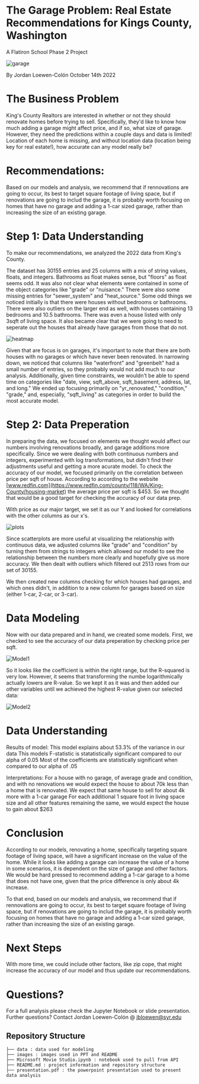 # The Garage Problem: Real Estate Recommendations for Kings County, Washington
A Flatiron School Phase 2 Project

![garage](http://nccarpentry.com/uploads/3/4/1/7/34171415/1441711_orig.jpg)
    
By Jordan Loewen-Colón October 14th 2022

# The Business Problem

King's County Realtors are interested in whether or not they should renovate homes before trying to sell. Specifically, they'd like to know how much adding a garage might affect price, and if so, what size of garage. However, they need the predictions within a couple days and data is limited! Location of each home is missing, and without location data (location being key for real estate!), how accurate can any model really be?

# Recommendations:

Based on our models and analysis, we recommend that if rennovations are going to occur, its best to target square footage of living space, but if renovations are going to includ the garage, it is probably worth focusing on homes that have no garage and adding a 1-car sized garage, rather than increasing the size of an existing garage.

# Step 1: Data Understanding

To make our recommendations, we analyzed the 2022 data from King's County.

The dataset has 30155 entries and 25 columns with a mix of string values, floats, and integers. Bathrooms as float makes sense, but "floors" as float seems odd. It was also not clear what elements were contained in some of the object categories like "grade" or "nuisance." There were also some missing entries for "sewer_system" and "heat_source." Some odd things we noticed initially is that there were houses without bedrooms or bathrooms. There were also outliers on the larger end as well, with houses containing 13 bedrooms and 10.5 bathrooms. There was even a house listed with only 3sqft of living space. It also became clear that we were going to need to seperate out the houses that already have garages from those that do not.

![heatmap](https://github.com/jbloewencolon/Phase-2-Project---The-Garage-Problem/blob/main/Images/heatmap.JPG)

Given that are focus is on garages, it's important to note that there are both houses with no garages or which have never been renovated. In narrowing down, we noticed that columns like "waterfront" and "greenbelt" had a small number of entries, so they probably would not add much to our analysis. Additionally, given time constraints, we wouldn't be able to spend time on categories like "date, view, sqft_above, sqft_basement, address, lat, and long." We ended up focusing primarily on "yr_renovated," "condition," "grade," and, especially, "sqft_living" as categories in order to build the most accurate model.

# Step 2: Data Preperation

In preparing the data, we focused on elements we thought would affect our numbers involving renovations broadly, and garage additions more specifically. Since we were dealing with both continuous numbers and integers, experimented with log transformations, but didn't find their adjustments useful and getting a more acurate model. To check the accuracy of our model, we focused primarily on the correlation between price per sqft of house. According to according to the website [www.redfin.com](https://www.redfin.com/county/118/WA/King-County/housing-market) the average price per sqft is $453. So we thought that would be a good target for checking the accuracy of our data prep.

With price as our major target, we set it as our Y and looked for correlations with the other columns as our x's.

![plots](https://github.com/jbloewencolon/Phase-2-Project---The-Garage-Problem/blob/main/Images/multiple%20regression.JPG)

Since scatterplots are more useful at visualizing the relationship with continuous data, we adjusted columns like "grade" and "condition" by turning them from strings to integers which allowed our model to see the relationship between the numbers more clearly and hopefully give us more accuracy. We then dealt with outliers which filtered out 2513 rows from our set of 30155.

We then created new columns checking for which houses had garages, and which ones didn't, in addition to a new column for garages based on size (either 1-car, 2-car, or 3-car).

# Data Modeling

Now with our data prepared and in hand, we created some models. First, we checked to see the accuracy of our data preperation by checking price per sqft.

![Model1](https://github.com/jbloewencolon/Phase-2-Project---The-Garage-Problem/blob/main/Images/Model%201.JPG)

So it looks like the coefficient is within the right range, but the R-squared is very low. However, it seems that transforming the numbe logarithmically actually lowers are R-value. So we kept it as it was and then added our other variables until we achieved the highest R-value given our selected data:

![Model2](https://github.com/jbloewencolon/Phase-2-Project---The-Garage-Problem/blob/main/Images/model%202.JPG)

# Data Understanding

Results of model:
This model explains about 53.3% of the variance in our data
This models F-statistic is statatistically significant compared to our alpha of 0.05
Most of the coefficients are statistically significant when compared to our alpha of .05

Interpretations:
For a house with no garage, of average grade and condition, and with no renovations we would expect the house to about 70k less than a home that is renovated.
We expect that same house to sell for about 4k more with a 1-car garage
For each additional 1 square foot in living space size and all other features remaining the same, we would expect the house to gain about $263

# Conclusion

According to our models, renovating a home, specifically targeting square footage of living space, will have a significant increase on the value of the home. While it looks like adding a garage can increase the value of a home in some scenarios, it is dependent on the size of garage and other factors. We would be hard pressed to recommend adding a 1-car garage to a home that does not have one, given that the price difference is only about 4k increase.

To that end, based on our models and analysis, we recommend that if rennovations are going to occur, its best to target square footage of living space, but if renovations are going to includ the garage, it is probably worth focusing on homes that have no garage and adding a 1-car sized garage, rather than increasing the size of an existing garage.

# Next Steps

With more time, we could include other factors, like zip cope, that might increase the accuracy of our model and thus update our recommendations.

# Questions?
For a full analysis please check the Jupyter Notebook or slide presentation.
Further questions? Contact Jordan Loewen-Colón @ jbloewen@syr.edu

## Repository Structure


```
├── data : data used for modeling
├── images : images used in PPT and README
├── Microsoft Movie Studio.ipynb : notebook used to pull from API
├── README.md : project information and repository structure
├── presentation.pdf : the powerpoint presentation used to present data analysis
